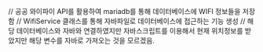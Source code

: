 // 공공 와이파이 API를 활용하여 mariadb를 통해 데이터베이스에 WIFI 정보들을 저장함
// WifiService 클래스를 통해 자바파일로 데이터베이스에 접근하는 기능 생성
// 해당 데이터베이스와 자바와 연결하였지만 자바스크립트를 이용해서 현재 위치정보를 받았지만 해당 변수를 자바로 가져오는 것을 모르겠음.